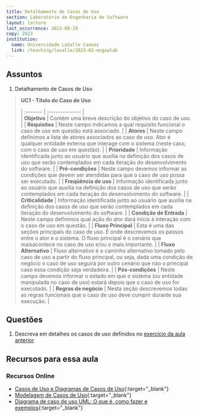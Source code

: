 ```yaml
---
title: Detalhamento de Casos de Uso
section: Laboratório de Engenharia de Software
layout: lecture
last_occurrence: 2023-08-29
copy: 2023
institution:
  name: Universidade LaSalle Canoas
  link: /teaching/lasalle/2023-02-engswlab
---
```


<style>
td { border: solid thin #022; padding: 10px 15px 5px 15px; vertical-align: top; }
</style>

## Assuntos

1. Detalhamento de Casos de Uso
> **UC1 - Título do Caso de Uso**
>
>| :------- | :-------------: |  
| **Objetivo** | Contém uma breve descrição do objetivo do caso de uso. |
| **Requisitos** | Neste campo indicamos a qual requisito funcional o caso de uso em questão está associado. |
| **Atores** | Neste campo definimos a lista de atores associados ao caso de uso. Ator é qualquer entidade externa que interage com o sistema (neste caso, com o caso de uso em questão). |
| **Prioridade** | Informação identificada junto ao usuário que auxilia na definição dos casos de uso que serão contemplados em cada iteração do desenvolvimento do software. |
| **Pré-condições** | Neste campo devemos informar as condições que devem ser atendidas para que o caso de uso possa ser executado. |
| **Freqüência de uso** | Informação identificada junto ao usuário que auxilia na definição dos casos de uso que serão contemplados em cada iteração do desenvolvimento do software. |
| **Criticalidade** | Informação identificada junto ao usuário que auxilia na definição dos casos de uso que serão contemplados em cada iteração do desenvolvimento do software. |
| **Condição de Entrada** | Neste campo definimos qual ação do ator dará início à interação com o caso de uso em questão. |
| **Fluxo Principal** | Esta é uma das seções principais do caso de uso. É onde descrevemos os passos entre o ator e o sistema. O fluxo principal é o cenário que maisacontece no caso de uso e/ou o mais importante. |
| **Fluxo Alternativo** | Fluxo alternativo é o caminho alternativo tomado pelo caso de uso a partir do fluxo principal, ou seja, dada uma condição de negócio o caso de uso seguirá por outro cenário que não o principal caso essa condição seja verdadeira. |
| **Pós-condições** | Neste campo devemos informar o estado em que o sistema (ou entidade manipulada no caso de uso) estará depois que o caso de uso for executado. |
| **Regras de negócio** | Nesta seção descrevemos todas as regras funcionais que o caso de uso deve cumprir durante sua execução. |

## Questões

1. Descreva em detalhes os casos de uso definidos no [exercício da aula anterior](lecture-03#questões)

## Recursos para essa aula

### Recursos Online

* [Casos de Uso e Diagramas de Casos de Uso](https://edisciplinas.usp.br/pluginfile.php/3720765/course/section/857581/Aula02_CasosDeUso.pdf){:target="\_blank"}
* [Modelagem de Casos de Uso](https://www.ic.unicamp.br/~ariadne/mc436/1s2013/cap02-1-mar2013-1.pdf){:target="\_blank"}
* [Diagrama de caso de uso UML: O que é, como fazer e exemplos](https://www.lucidchart.com/pages/pt/diagrama-de-caso-de-uso-uml){:target="\_blank"}
